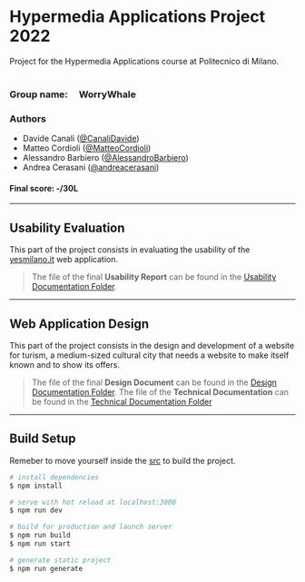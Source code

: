 # Hypermedia Applications Project 2022

Project for the Hypermedia Applications course at Politecnico di Milano.  
<br>

### **Group name:** &nbsp;&nbsp;&nbsp; WorryWhale

### **Authors**

- Davide Canali ([@CanaliDavide](https://github.com/CanaliDavide))
- Matteo Cordioli ([@MatteoCordioli](https://github.com/MatteoCordioli))
- Alessandro Barbiero ([@AlessandroBarbiero](https://github.com/AlessandroBarbiero))  
- Andrea Cerasani ([@andreacerasani](https://github.com/andreacerasani)) 
  <br>

#### Final score: -/30L

---

## **Usability Evaluation**

This part of the project consists in evaluating the usability of the [yesmilano.it](https://www.yesmilano.it/) web application.

> The file of the final **Usability Report** can be found in the [Usability Documentation Folder](Documentation/UsabilityReport).
---

## **Web Application Design**

This part of the project consists in the design and development of a website for turism, a medium-sized cultural city that needs a website to make itself known and to show its offers.

> The file of the final **Design Document** can be found in the [Design Documentation Folder](Documentation/DesignReport). 
> The file of the **Technical Documentation** can be found in the [Technical Documentation Folder](Documentation/TechnicalReport/README.md)
---

## Build Setup
Remeber to move yourself inside the [src](src) to build the project.
```bash
# install dependencies
$ npm install

# serve with hot reload at localhost:3000
$ npm run dev

# build for production and launch server
$ npm run build
$ npm run start

# generate static project
$ npm run generate
```
